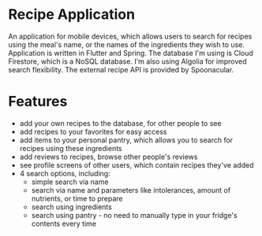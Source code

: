 # Recipe Application

An application for mobile devices, which allows users to search for recipes using the meal's name, or the names of the ingredients they wish to use.
Application is written in Flutter and Spring. 
The database I'm using is Cloud Firestore, which is a NoSQL database. I'm also using Algolia for improved search flexibility. 
The external recipe API is provided by Spoonacular.

# Features

- add your own recipes to the database, for other people to see
- add recipes to your favorites for easy access
- add items to your personal pantry, which allows you to search for recipes using these ingredients
- add reviews to recipes, browse other people's reviews
- see profile screens of other users, which contain recipes they've added
- 4 search options, including:
  - simple search via name
  - search via name and parameters like intolerances, amount of nutrients, or time to prepare
  - search using ingredients
  - search using pantry - no need to manually type in your fridge's contents every time
